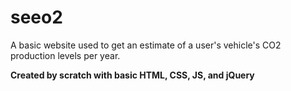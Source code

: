 # seeo2
A basic website used to get an estimate of a user's vehicle's CO2 production levels per year.

<b>Created by scratch with basic HTML, CSS, JS, and jQuery</b>
